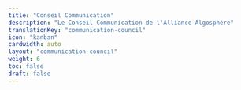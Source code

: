 ```yaml
---
title: "Conseil Communication"
description: "Le Conseil Communication de l'Alliance Algosphère"
translationKey: "communication-council"
icon: "kanban"
cardwidth: auto
layout: "communication-council"
weight: 6
toc: false
draft: false
---
```

